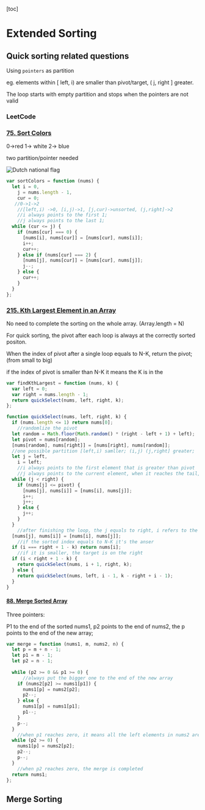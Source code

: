 [toc]

# Extended Sorting

## Quick sorting related questions 

Using `pointers` as partition

eg. elements within [ left, i) are smaller than pivot/target, ( j, right ] greater.

The loop starts with empty partition and stops when the pointers are not valid

### LeetCode

### [75. Sort Colors](https://leetcode-cn.com/problems/sort-colors/)

0->red 1-> white 2-> blue

two partition/pointer needed

<img src='https://pic.leetcode-cn.com/5b3d372e0bfb293ca3aac12e90421d7612c9e75b78b579f954c42ebfe74705d4-image.png' alt='Dutch national flag'></img>

```js
var sortColors = function (nums) {
  let i = 0,
    j = nums.length - 1,
    cur = 0;
   //0->1->2 
    //[left,i) ->0, [i,j)->1, [j,cur)->unsorted, (j,right]->2
    //i always points to the first 1;
    //j always points to the last 1;
  while (cur <= j) {
    if (nums[cur] === 0) {
      [nums[i], nums[cur]] = [nums[cur], nums[i]];
      i++;
      cur++;
    } else if (nums[cur] === 2) {
      [nums[j], nums[cur]] = [nums[cur], nums[j]];
      j--;
    } else {
      cur++;
    }
  }
};
```



### [215. Kth Largest Element in an Array](https://leetcode-cn.com/problems/kth-largest-element-in-an-array/)

No need to complete the sorting on the whole array. (Array.length = N)

For quick sorting, the pivot after each loop is always at the correctly sorted positon.

When the index of pivot after a single loop equals to N-K, return the pivot; (from small to big)

if the index of pivot is smaller than N-K it means the K is in the 

```js
var findKthLargest = function (nums, k) {
  var left = 0;
  var right = nums.length - 1;
  return quickSelect(nums, left, right, k);
};

function quickSelect(nums, left, right, k) {
  if (nums.length <= 1) return nums[0];
    //randomlize the pivot
  let random = Math.floor(Math.random() * (right - left + 1) + left);
  let pivot = nums[random];
  [nums[random], nums[right]] = [nums[right], nums[random]];
  //one possible partition [left,i) samller; (i,j) (j,right] greater;
  let j = left,
    i = left;
    //i always points to the first element that is greater than pivot
    //j always points to the current element, when it reaches the tail, exit the loop
  while (j < right) {
    if (nums[j] <= pivot) {
      [nums[j], nums[i]] = [nums[i], nums[j]];
      i++;
      j++;
    } else {
      j++;
    }
  }
    //after finishing the loop, the j equals to right, i refers to the correctly sorted positon where belongs to pivot
  [nums[j], nums[i]] = [nums[i], nums[j]];
    //if the sorted index equals to N-K it's the anser
  if (i === right + 1 - k) return nums[i];
    //if it is smaller, the target is on the right
  if (i < right + 1 - k) {
    return quickSelect(nums, i + 1, right, k);
  } else {
    return quickSelect(nums, left, i - 1, k - right + i - 1);
  }
}
```

#### [88. Merge Sorted Array](https://leetcode-cn.com/problems/merge-sorted-array/)

Three pointers:

P1 to the end of the sorted nums1, p2 points to the end of nums2, the p points to the end of the new array;

```js
var merge = function (nums1, m, nums2, n) {
  let p = m + n - 1;
  let p1 = m - 1;
  let p2 = n - 1;
   
  while (p2 >= 0 && p1 >= 0) {
      //always put the bigger one to the end of the new array
    if (nums2[p2] >= nums1[p1]) {
      nums1[p] = nums2[p2];
      p2--;
    } else {
      nums1[p] = nums1[p1];
      p1--;
    }
    p--;
  }
    //when p1 reaches zero, it means all the left elements in nums2 are greater
  while (p2 >= 0) {
    nums1[p] = nums2[p2];
    p2--;
    p--;
  }
    //when p2 reaches zero, the merge is completed
  return nums1;
};
```

## Merge Sorting


